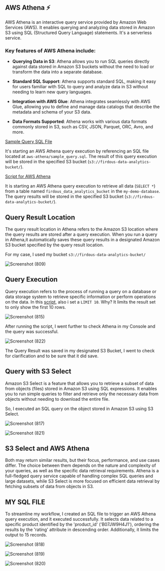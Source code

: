 ## AWS Athena ⚡️

AWS Athena is an interactive query service provided by Amazon Web Services (AWS). It enables querying and analyzing data stored in Amazon S3 using SQL (Structured Query Language) statements. It's a serverless service.

### Key features of AWS Athena include:

- **Querying Data in S3**: Athena allows you to run SQL queries directly against data stored in Amazon S3 buckets without the need to load or transform the data into a separate database.

- **Standard SQL Support**: Athena supports standard SQL, making it easy for users familiar with SQL to query and analyze data in S3 without needing to learn new query languages.

- **Integration with AWS Glue**: Athena integrates seamlessly with AWS Glue, allowing you to define and manage data catalogs that describe the metadata and schema of your S3 data.

- **Data Formats Supported**: Athena works with various data formats commonly stored in S3, such as CSV, JSON, Parquet, ORC, Avro, and more.

[Sample Query SQL File](https://github.com/Firdous2307/aws-analytics-pipeline-viz/blob/main/aws-athena/sample_query.sql)

 It's starting an AWS Athena query execution by referencing an SQL file located at `aws-athena/sample_query.sql`. The result of this query execution will be stored in the specified S3 bucket (`s3://firdous-data-analytics-bucket/`). 


[Script for AWS Athena](https://github.com/Firdous2307/aws-analytics-pipeline-viz/blob/main/aws-athena/script.sh)

 It is starting an AWS Athena query execution to retrieve all data (`SELECT *`) from a table named `firdous_data_analytics_bucket` in the `my-demo-database`. The query results will be stored in the specified S3 bucket (`s3://firdous-data-analytics-bucket/`).


##  Query Result Location
The query result location in Athena refers to the Amazon S3 location where the query results are stored after a query execution. When you run a query in Athena,it automatically saves these query results in a designated Amazon S3 bucket specified by the query result location.

For my case, I used my bucket `s3://firdous-data-analytics-bucket/`

![Screenshot (809)](https://github.com/Firdous2307/aws-analytics-pipeline-viz/assets/124298708/7d0c57bd-ec4c-4e9b-9a7c-0343577c86fd)


## Query Execution

Query execution refers to the process of running a query on a database or data storage system to retrieve specific information or perform operations on the data. In this [script](https://github.com/Firdous2307/aws-analytics-pipeline-viz/blob/main/aws-athena/script.sh), also i set a `LIMIT 10`. Why? It limits the result set to only show the first 10 rows.

![Screenshot (815)](https://github.com/Firdous2307/aws-analytics-pipeline-viz/assets/124298708/ea622f53-eb58-44b7-acf0-bcbfde8fcba1)

After running the script, I went further to check Athena in my Console and the query was successful.

![Screenshot (822)](https://github.com/Firdous2307/aws-analytics-pipeline-viz/assets/124298708/eda301be-80fb-4a31-a35c-5def26f47286)

The Query Result was saved in my designated S3 Bucket, I went to check for clarification and to be sure that it did save.


## Query with S3 Select
 Amazon S3 Select is a feature that allows you to retrieve a subset of data from objects (files) stored in Amazon S3 using SQL expressions. It enables you to run simple queries to filter and retrieve only the necessary data from objects without needing to download the entire file.

So, I executed an SQL query on the object stored in Amazon S3 using S3 Select.

 ![Screenshot (817)](https://github.com/Firdous2307/aws-analytics-pipeline-viz/assets/124298708/22fc3eac-58a6-4b5f-9147-08df96101bf8)
 
 ![Screenshot (821)](https://github.com/Firdous2307/aws-analytics-pipeline-viz/assets/124298708/e9543c78-8893-47b2-9951-8d5a6ee6c5db)


## S3 Select and AWS Athena

Both may return similar results, but their focus, performance, and use cases differ. The choice between them depends on the nature and complexity of your queries, as well as the specific data retrieval requirements.
Athena is a full-fledged query service capable of handling complex SQL queries and large datasets, while S3 Select is more focused on efficient data retrieval by fetching subsets of data from objects in S3.




## MY SQL FILE

To streamline my workflow, I created an SQL file to trigger an AWS Athena query execution, and it executed successfully.
It selects data related to a specific product identified by the 'product_id' ('B07JW9H4J1'), ordering the results by the 'rating' attribute in descending order. Additionally, it limits the output to 15 records.

![Screenshot (818)](https://github.com/Firdous2307/aws-analytics-pipeline-viz/assets/124298708/c2099fc4-06ff-46f0-8e35-ee82a04f5e65)

![Screenshot (819)](https://github.com/Firdous2307/aws-analytics-pipeline-viz/assets/124298708/5e571a9c-224c-494a-8c45-57852ebd5fde)

![Screenshot (820)](https://github.com/Firdous2307/aws-analytics-pipeline-viz/assets/124298708/ba6266b0-65df-4be6-a6a7-285e51c7a3a4)


